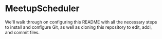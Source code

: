 # MeetupScheduler
We'll walk through on configuring this README with all the necessary steps to install and configure Git, as well as cloning this repository to edit, addi, and commit files.